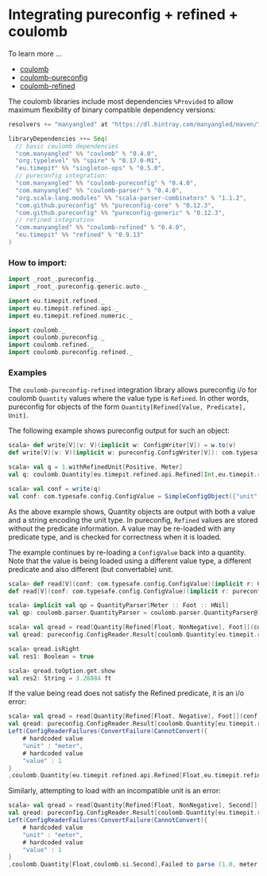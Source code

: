 # Integrating pureconfig + refined + coulomb

To learn more ...

* [coulomb](../README.md#tutorial)
* [coulomb-pureconfig](../coulomb-pureconfig/README.md)
* [coulomb-refined](../coulomb-refined/README.md)

The coulomb libraries include most dependencies `%Provided` to allow maximum flexibility
of binary compatible dependency versions:

```scala
resolvers += "manyangled" at "https://dl.bintray.com/manyangled/maven/"

libraryDependencies ++= Seq(
  // basic coulomb dependencies
  "com.manyangled" %% "coulomb" % "0.4.0",
  "org.typelevel" %% "spire" % "0.17.0-M1",
  "eu.timepit" %% "singleton-ops" % "0.5.0",
  // pureconfig integration:
  "com.manyangled" %% "coulomb-pureconfig" % "0.4.0",
  "com.manyangled" %% "coulomb-parser" % "0.4.0",
  "org.scala-lang.modules" %% "scala-parser-combinators" % "1.1.2",
  "com.github.pureconfig" %% "pureconfig-core" % "0.12.3",
  "com.github.pureconfig" %% "pureconfig-generic" % "0.12.3",
  // refined integration
  "com.manyangled" %% "coulomb-refined" % "0.4.0",  
  "eu.timepit" %% "refined" % "0.9.13"
)
```

### How to import:

```scala
import _root_.pureconfig._
import _root_.pureconfig.generic.auto._

import eu.timepit.refined._
import eu.timepit.refined.api._
import eu.timepit.refined.numeric._

import coulomb._
import coulomb.pureconfig._
import coulomb.refined._
import coulomb.pureconfig.refined._
```

### Examples

The `coulomb-pureconfig-refined` integration library allows pureconfig i/o for coulomb `Quantity` values
where the value type is `Refined`.
In other words, pureconfig for objects of the form `Quantity[Refined[Value, Predicate], Unit]`.

The following example shows pureconfig output for such an object:

```scala
scala> def write[V](v: V)(implicit w: ConfigWriter[V]) = w.to(v)
def write[V](v: V)(implicit w: pureconfig.ConfigWriter[V]): com.typesafe.config.ConfigValue

scala> val q = 1.withRefinedUnit[Positive, Meter]
val q: coulomb.Quantity[eu.timepit.refined.api.Refined[Int,eu.timepit.refined.numeric.Positive],coulomb.si.Meter] = Quantity(1)

scala> val conf = write(q)
val conf: com.typesafe.config.ConfigValue = SimpleConfigObject({"unit":"meter","value":1})
```

As the above example shows, Quantity objects are output with both a value and a string encoding the unit type.
In pureconfig, `Refined` values are stored without the predicate information.
A value may be re-loaded with any predicate type, and is checked for correctness when it is loaded.

The example continues by re-loading a `ConfigValue` back into a quantity.
Note that the value is being loaded using a different value type, a different predicate and also different (but convertable) unit.

```scala
scala> def read[V](conf: com.typesafe.config.ConfigValue)(implicit r: ConfigReader[V]) = r.from(conf)
def read[V](conf: com.typesafe.config.ConfigValue)(implicit r: pureconfig.ConfigReader[V]): pureconfig.ConfigReader.Result[V]

scala> implicit val qp = QuantityParser[Meter :: Foot :: HNil]
val qp: coulomb.parser.QuantityParser = coulomb.parser.QuantityParser@7177604e

scala> val qread = read[Quantity[Refined[Float, NonNegative], Foot]](conf)
val qread: pureconfig.ConfigReader.Result[coulomb.Quantity[eu.timepit.refined.api.Refined[Float,eu.timepit.refined.numeric.NonNegative],coulomb.us.Foot]] = Right(Quantity(3.28084))

scala> qread.isRight
val res1: Boolean = true

scala> qread.toOption.get.show
val res2: String = 3.28084 ft
```

If the value being read does not satisfy the Refined predicate, it is an i/o error:

```scala
scala> val qread = read[Quantity[Refined[Float, Negative], Foot]](conf)
val qread: pureconfig.ConfigReader.Result[coulomb.Quantity[eu.timepit.refined.api.Refined[Float,eu.timepit.refined.numeric.Negative],coulomb.us.Foot]] =
Left(ConfigReaderFailures(ConvertFailure(CannotConvert({
    # hardcoded value
    "unit" : "meter",
    # hardcoded value
    "value" : 1
}
,coulomb.Quantity[eu.timepit.refined.api.Refined[Float,eu.timepit.refined.numeric.Negative],coulomb.us.Foot],Predicate failed: (3.28084 < 0.0).),None,),List()))

```

Similarly, attempting to load with an incompatible unit is an error:

```scala
scala> val qread = read[Quantity[Refined[Float, NonNegative], Second]](conf)
val qread: pureconfig.ConfigReader.Result[coulomb.Quantity[eu.timepit.refined.api.Refined[Float,eu.timepit.refined.numeric.NonNegative],coulomb.si.Second]] =
Left(ConfigReaderFailures(ConvertFailure(CannotConvert({
    # hardcoded value
    "unit" : "meter",
    # hardcoded value
    "value" : 1
}
,coulomb.Quantity[Float,coulomb.si.Second],Failed to parse (1.0, meter) ==> coulomb.si.Second),None,),List()))
```
